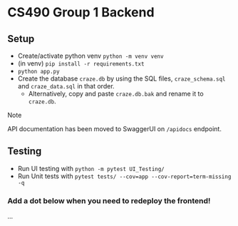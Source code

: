 # CS490 Group 1 Backend

## Setup
- Create/activate python venv `python -m venv venv`
- (in venv) `pip install -r requirements.txt`
- `python app.py`
- Create the database `craze.db` by using the SQL files, `craze_schema.sql` and `craze_data.sql` in that order.
   - Alternatively, copy and paste `craze.db.bak` and rename it to `craze.db`.

> [!NOTE]  
> API documentation has been moved to SwaggerUI on `/apidocs` endpoint.

## Testing
- Run UI testing with `python -m pytest UI_Testing/`
- Run Unit tests with `pytest tests/ --cov=app --cov-report=term-missing -q`

### Add a dot below when you need to redeploy the frontend!
...
